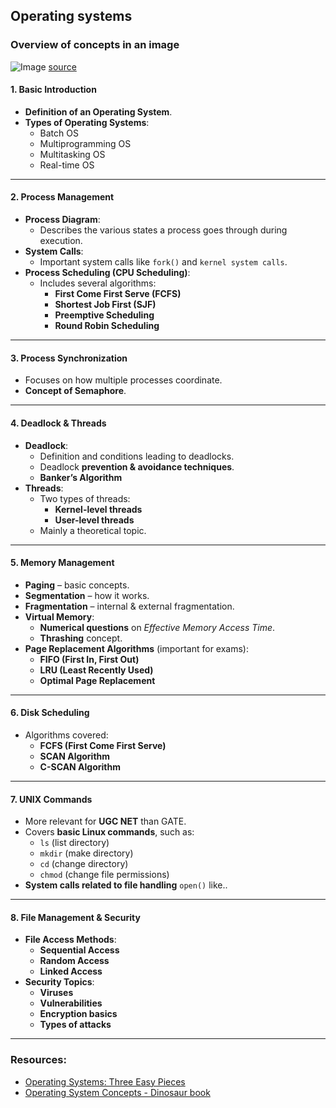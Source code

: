 ## Operating systems

### Overview of concepts in an image
![Image](https://github.com/user-attachments/assets/dd425feb-52dd-40ff-9fbc-478961e97f6d)
[source](https://en.wikipedia.org/wiki/User_space_and_kernel_space)

#### **1. Basic Introduction**
- **Definition of an Operating System**.
- **Types of Operating Systems**:
  - Batch OS
  - Multiprogramming OS
  - Multitasking OS
  - Real-time OS

---

#### **2. Process Management**
- **Process Diagram**:
  - Describes the various states a process goes through during execution.
- **System Calls**:
  - Important system calls like `fork()` and `kernel system calls`.
- **Process Scheduling (CPU Scheduling)**:
  - Includes several algorithms:
    - **First Come First Serve (FCFS)**
    - **Shortest Job First (SJF)**
    - **Preemptive Scheduling**
    - **Round Robin Scheduling**

---

#### **3. Process Synchronization**
- Focuses on how multiple processes coordinate.
- **Concept of Semaphore**.

---

#### **4. Deadlock & Threads**
- **Deadlock**:
  - Definition and conditions leading to deadlocks.
  - Deadlock **prevention & avoidance techniques**.
  - **Banker’s Algorithm**
- **Threads**:
  - Two types of threads:
    - **Kernel-level threads**
    - **User-level threads**
  - Mainly a theoretical topic.

---

#### **5. Memory Management**
- **Paging** – basic concepts.
- **Segmentation** – how it works.
- **Fragmentation** – internal & external fragmentation.
- **Virtual Memory**:
  - **Numerical questions** on *Effective Memory Access Time*.
  - **Thrashing** concept.
- **Page Replacement Algorithms** (important for exams):
  - **FIFO (First In, First Out)**
  - **LRU (Least Recently Used)**
  - **Optimal Page Replacement**

---

#### **6. Disk Scheduling**
- Algorithms covered:
  - **FCFS (First Come First Serve)**
  - **SCAN Algorithm**
  - **C-SCAN Algorithm**

---

#### **7. UNIX Commands**
- More relevant for **UGC NET** than GATE.
- Covers **basic Linux commands**, such as:
  - `ls` (list directory)
  - `mkdir` (make directory)
  - `cd` (change directory)
  - `chmod` (change file permissions)
- **System calls related to file handling** `open()` like..

---

#### **8. File Management & Security**
- **File Access Methods**:
  - **Sequential Access**
  - **Random Access**
  - **Linked Access**
- **Security Topics**:
  - **Viruses**
  - **Vulnerabilities**
  - **Encryption basics**
  - **Types of attacks**

---

### Resources:
- [Operating Systems: Three Easy Pieces](https://pages.cs.wisc.edu/~remzi/OSTEP/)
- [Operating System Concepts - Dinosaur book](https://g.co/kgs/AyUiQ9T)
